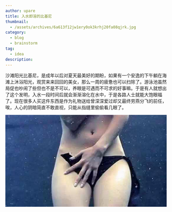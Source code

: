 ```yaml
---
author: upare
title: 入水即溶的比基尼
thumbnail:
  - /assets/archives/6a613f12jw1ery0ok3krhj20fa08qjrk.jpg
category:
  - blog
  - brainstorm
tag:
  - idea
description: 
---
```

沙滩阳光比基尼，是成年以后对夏天最美好的期盼，如果有一个安逸的下午躺在海滩上沐浴阳光，观赏来来回回的美女，那么一周的疲惫也可以扫除了。游泳池虽然局促也吵闹了些但也不是不可以，养眼是可遇而不可求的好事嘛。于是有人就想出了这个发明，入水一段时间后就会渐渐溶化在水中，于是各路人士就能大饱眼福了。现在很多人买这件东西是作为礼物送给曾深深爱过却又最终劳燕分飞的前任，唉，人心的阴暗简直不敢直视，只能从指缝里偷偷看几眼了。

![](/assets/archives/6a613f12jw1ery0ok3krhj20fa08qjrk.jpg)